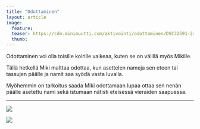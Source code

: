 ```yaml
---
title: "Odottaminen"
layout: article
image:
  feature:
  teaser: https://cdn.minimuutti.com/aktivointi/odottaminen/DSC32591-245px.jpg
  thumb:
---
```


Odottaminen voi olla toisille koirille vaikeaa, kuten se on välillä myös Mikille.

Tällä hetkellä Miki malttaa odottaa, kun asettelen nameja sen eteen tai tassujen päälle ja namit saa syödä vasta luvalla.

Myöhemmin on tarkoitus saada Miki odottamaan lupaa ottaa sen nenän päälle asetettu nami sekä istumaan nätisti eteisessä vieraiden saapuessa.

---

![](https://cdn.minimuutti.com/aktivointi/odottaminen/DSC29359-800px.jpg)

![](https://cdn.minimuutti.com/aktivointi/odottaminen/DSC32591-800px.jpg)
